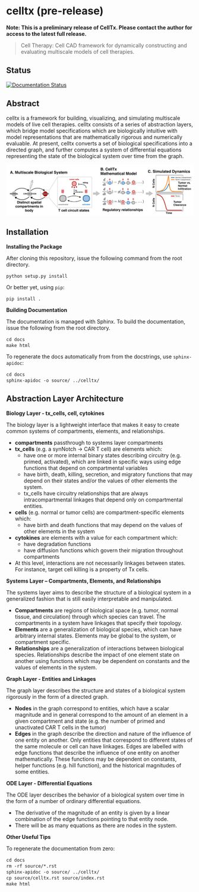 # celltx (pre-release)

**Note: This is a preliminary release of CellTx. Please contact the author for access to the latest full release.**

> Cell Therapy: Cell CAD framework for dynamically constructing and evaluating multiscale models of cell therapies.

## Status
[![Documentation Status](https://readthedocs.org/projects/celltx/badge/?version=latest)](https://celltx.readthedocs.io/en/latest/?badge=latest)

## Abstract
celltx is a framework for building, visualizing, and simulating multiscale models of live cell therapies. celltx consists of a series of abstraction layers, which bridge model specifications which are biologically intuitive with model representations that are mathematically rigorous and numerically evaluable. At present, celltx converts a set of biological specifications into a directed graph, and further computes a system of differential equations representing the state of the biological system over time from the graph.

![](ref/ctx.png)

## Installation

**Installing the Package**

After cloning this repository, issue the following command from the root directory.

```
python setup.py install
```

Or better yet, using `pip`:
```
pip install .
```

**Building Documentation**

The documentation is managed with Sphinx. To build the documentation, issue the following from the 
root directory.

```
cd docs
make html
```

To regenerate the docs automatically from from the docstrings, use `sphinx-apidoc`:

```
cd docs
sphinx-apidoc -o source/ ../celltx/
```

## Abstraction Layer Architecture

**Biology Layer - tx_cells, cell, cytokines**

The biology layer is a lightweight interface that makes it easy to create common systems of compartments, elements, and relationships.

- **compartments** passthrough to systems layer compartments
- **tx_cells** (e.g. a synNotch → CAR T cell) are elements which:
    - have one or more internal binary states describing circuitry (e.g. primed, activated), which are linked in specific ways using edge functions that depend on compartmental variables
    - have birth, death, killing, secretion, and migratory functions that may depend on their states and/or the values of other elements the system.
    - tx_cells have circuitry relationships that are always intracompartmental linkages that depend only on compartmental entities.
- **cells** (e.g. normal or tumor cells) are compartment-specific elements which:
    - have birth and death functions that may depend on the values of other elements in the system
- **cytokines** are elements with a value for each compartment which:
    - have degradation functions
    - have diffusion functions which govern their migration throughout compartments
- At this level, interactions are not necessarily linkages between states. For instance, target cell killing is a property of Tx cells.

**Systems Layer – Compartments, Elements, and Relationships**

The systems layer aims to describe the structure of a biological system in a generalized fashion that is still easily interpretable and manipulated. 

- **Compartments** are regions of biological space (e.g. tumor, normal tissue, and circulation) through which species can travel. The compartments in a system have linkages that specify their topology.
- **Elements** are a generalization of biological species, which can have arbitrary internal states. Elements may be global to the system, or compartment specific.
- **Relationships** are a generalization of interactions between biological species. Relationships describe the impact of one element state on another using functions which may be dependent on constants and the values of elements in the system.

**Graph Layer - Entities and Linkages**

The graph layer describes the structure and states of a biological system rigorously in the form of a directed graph.

- **Nodes** in the graph correspond to entities, which have a scalar magnitude and in general correspond to the amount of an element in a given compartment and state (e.g. the number of primed and unactivated CAR T cells in the tumor)
- **Edges** in the graph describe the direction and nature of the influence of one entity on another. Only entities that correspond to different states of the same molecule or cell can have linkages. Edges are labelled with edge functions that describe the influence of one entity on another mathematically. These functions may be dependent on constants, helper functions (e.g. hill function), and the historical magnitudes of some entities.

**ODE Layer - Differential Equations**

The ODE layer describes the behavior of a biological system over time in the form of a number of ordinary differential equations.

- The derivative of the magnitude of an entity is given by a linear combination of the edge functions pointing to that entity node.
- There will be as many equations as there are nodes in the system.

**Other Useful Tips**

To regenerate the documentation from zero:

```
cd docs
rm -rf source/*.rst
sphinx-apidoc -o source/ ../celltx/
cp source/celltx.rst source/index.rst
make html 
```
